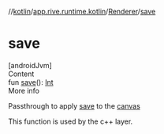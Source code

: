//[kotlin](../../../index.md)/[app.rive.runtime.kotlin](../index.md)/[Renderer](index.md)/[save](save.md)



# save  
[androidJvm]  
Content  
fun [save](save.md)(): [Int](https://kotlinlang.org/api/latest/jvm/stdlib/kotlin/-int/index.html)  
More info  


Passthrough to apply [save](save.md) to the [canvas](canvas.md)



This function is used by the c++ layer.

  




